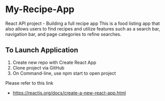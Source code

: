# My-Recipe-App
React API project - Building a full recipe app 
This is a food listing app that also allows users to find recipes and utilize features such as a search bar, navigation bar, and page categories to refine searches.

## To Launch Application
1. Create new repo with Create React App
2. Clone project via GitHub
3. On Command-line, use npm start to open project

Please refer to this link
- https://reactjs.org/docs/create-a-new-react-app.html
